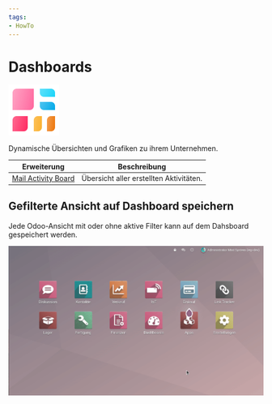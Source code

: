 ```yaml
---
tags:
- HowTo
---
```

# Dashboards
![icons_odoo_board](assets/icons_odoo_board.png)

Dynamische Übersichten und Grafiken zu ihrem Unternehmen.

| Erweiterung                                   | Beschreibung                            |
| --------------------------------------------- | --------------------------------------- |
| [Mail Activity Board](Mail-Activity-Board.md) | Übersicht aller erstellten Aktivitäten. |

## Gefilterte Ansicht auf Dashboard speichern

Jede Odoo-Ansicht mit oder ohne aktive Filter kann auf dem Dahsboard gespeichert werden.

![Dashboards Beispiel Speichern](assets/Dashboards%20Beispiel%20Speichern.gif)